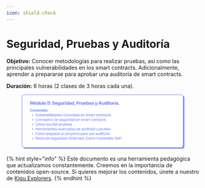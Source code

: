 ```yaml
---
icon: shield-check
---
```


# Seguridad, Pruebas y Auditoría

**Objetivo:** Conocer metodologías para realizar pruebas, así como las principales vulnerabilidades en los smart contracts. Adicionalmente, aprender a prepararse para aprobar una auditoría de smart contracts.

**Duración:** 6 horas (2 clases de 3 horas cada una).

<figure><img src="../../.gitbook/assets/EDP_mod5.png" alt=""><figcaption></figcaption></figure>

{% hint style="info" %}
Este documento es una herramienta pedagógica que actualizamos constantemente. Creemos en la importancia de contenidos open-source. Si quieres mejorar los contenidos, únete a nuestro de [Kipu Explorers](../../contribuye/kipu-explorer.md).
{% endhint %}
